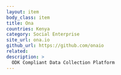 ```yaml
---
layout: item
body_class: item
title: Ona
countries: Kenya
category: Social Enterprise
site_url: ona.io
github_url: https://github.com/onaio
related: 
description: >
  ODK Compliant Data Collection Platform
---
```


